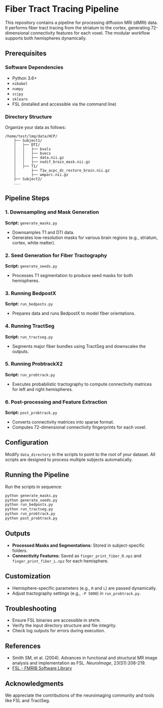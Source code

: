 # Fiber Tract Tracing Pipeline

This repository contains a pipeline for processing diffusion MRI (dMRI) data. It performs fiber tract tracing from the striatum to the cortex, generating 72-dimensional connectivity features for each voxel. The modular workflow supports both hemispheres dynamically.

## Prerequisites

### Software Dependencies

- Python 3.6+
- `nibabel`
- `numpy`
- `scipy`
- `sklearn`
- FSL (installed and accessible via the command line)

### Directory Structure

Organize your data as follows:

```
/home/test/lmq/data/HCP/
    ├── Subject1/
    │   ├── DTI/
    │   │   ├── bvals
    │   │   ├── bvecs
    │   │   ├── data.nii.gz
    │   │   ├── nodif_brain_mask.nii.gz
    │   ├── T1/
    │       ├── T1w_acpc_dc_restore_brain.nii.gz
    │       ├── wmparc.nii.gz
    ├── Subject2/
    ...
```

## Pipeline Steps

### 1. Downsampling and Mask Generation

**Script:** `generate_masks.py`

- Downsamples T1 and DTI data.
- Generates low-resolution masks for various brain regions (e.g., striatum, cortex, white matter).

### 2. Seed Generation for Fiber Tractography

**Script:** `generate_seeds.py`

- Processes T1 segmentation to produce seed masks for both hemispheres.

### 3. Running BedpostX

**Script:** `run_bedpostx.py`

- Prepares data and runs BedpostX to model fiber orientations.

### 4. Running TractSeg

**Script:** `run_tractseg.py`

- Segments major fiber bundles using TractSeg and downscales the outputs.

### 5. Running ProbtrackX2

**Script:** `run_probtrack.py`

- Executes probabilistic tractography to compute connectivity matrices for left and right hemispheres.

### 6. Post-processing and Feature Extraction

**Script:** `post_probtrack.py`

- Converts connectivity matrices into sparse format.
- Computes 72-dimensional connectivity fingerprints for each voxel.

## Configuration

Modify `data_directory` in the scripts to point to the root of your dataset. All scripts are designed to process multiple subjects automatically.

## Running the Pipeline

Run the scripts in sequence:

```bash
python generate_masks.py
python generate_seeds.py
python run_bedpostx.py
python run_tractseg.py
python run_probtrack.py
python post_probtrack.py
```

## Outputs

- **Processed Masks and Segmentations:** Stored in subject-specific folders.
- **Connectivity Features:** Saved as `finger_print_fiber_R.npz` and `finger_print_fiber_L.npz` for each hemisphere.

## Customization

- Hemisphere-specific parameters (e.g., `R` and `L`) are passed dynamically.
- Adjust tractography settings (e.g., `-P 5000`) in `run_probtrack.py`.

## Troubleshooting

- Ensure FSL binaries are accessible in `$PATH`.
- Verify the input directory structure and file integrity.
- Check log outputs for errors during execution.

## References

- Smith SM, et al. (2004). Advances in functional and structural MR image analysis and implementation as FSL. *NeuroImage*, 23(S1):208-219.
- [FSL - FMRIB Software Library](https://fsl.fmrib.ox.ac.uk/fsl/fslwiki/)

## Acknowledgments

We appreciate the contributions of the neuroimaging community and tools like FSL and TractSeg.
